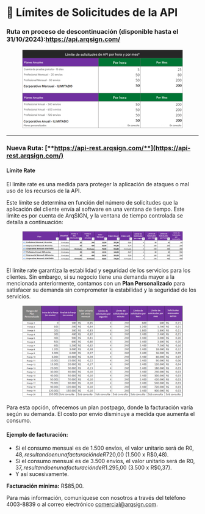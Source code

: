# 🔳 Límites de Solicitudes de la API

### Ruta en proceso de descontinuación (disponible hasta el 31/10/2024):[**https://api.arqsign.com/** ](https://api.arqsign.com/)

<figure><img src="../../.gitbook/assets/image (759).png" alt=""><figcaption></figcaption></figure>

***

### Nueva Ruta: [**https://api-rest.arqsign.com/**](https://api-rest.arqsign.com/)

#### Límite Rate

El límite rate es una medida para proteger la aplicación de ataques o mal uso de los recursos de la API.

Este límite se determina en función del número de solicitudes que la aplicación del cliente envía al software en una ventana de tiempo. Este límite es por cuenta de ArqSIGN, y la ventana de tiempo controlada se detalla a continuación:

<figure><img src="../../.gitbook/assets/image (760).png" alt=""><figcaption></figcaption></figure>

El límite rate garantiza la estabilidad y seguridad de los servicios para los clientes. Sin embargo, si su negocio tiene una demanda mayor a la mencionada anteriormente, contamos con un **Plan Personalizado** para satisfacer su demanda sin comprometer la estabilidad y la seguridad de los servicios.

<figure><img src="../../.gitbook/assets/image (761).png" alt=""><figcaption></figcaption></figure>

Para esta opción, ofrecemos un plan postpago, donde la facturación varía según su demanda. El costo por envío disminuye a medida que aumenta el consumo.

#### Ejemplo de facturación:

* Si el consumo mensual es de 1.500 envíos, el valor unitario será de R$0,48, resultando en una facturación de R$720,00 (1.500 x R$0,48).
* Si el consumo mensual es de 3.500 envíos, el valor unitario será de R$0,37, resultando en una facturación de R$1.295,00 (3.500 x R$0,37).
* Y así sucesivamente.

**Facturación mínima:** R$85,00.

Para más información, comuníquese con nosotros a través del teléfono 4003-8839 o al correo electrónico comercial@arqsign.com.
